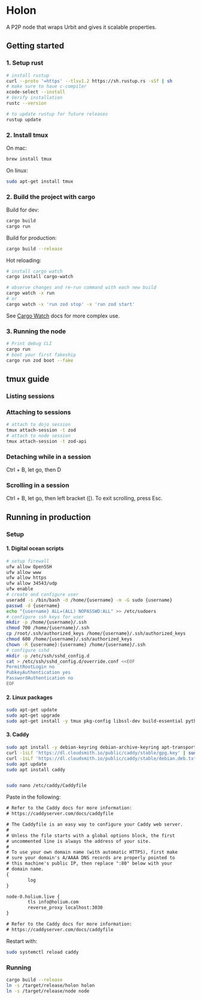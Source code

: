 # Holon

A P2P node that wraps Urbit and gives it scalable properties.

## Getting started

### 1. Setup rust

```zsh
# install rustup
curl --proto '=https' --tlsv1.2 https://sh.rustup.rs -sSf | sh
# make sure to have c-compiler
xcode-select --install
# Verify installation
rustc --version

# to update rustup for future releases
rustup update
```

### 2. Install tmux

On mac:

```zsh
brew install tmux
```

On linux:

```zsh
sudo apt-get install tmux
```

### 2. Build the project with cargo

Build for dev:

```zsh
cargo build
cargo run
```

Build for production:

```zsh
cargo build --release
```

Hot reloading:

```zsh
# install cargo watch
cargo install cargo-watch

# observe changes and re-run command with each new build
cargo watch -x run
# or
cargo watch -x 'run zod stop' -x 'run zod start'
```

See [Cargo Watch](https://crates.io/crates/cargo-watch) docs for more complex use.

### 3. Running the node

```zsh
# Print debug CLI
cargo run
# boot your first fakeship
cargo run zod boot --fake
```

## tmux guide

### Listing sessions

### Attaching to sessions

```zsh
# attach to dojo session
tmux attach-session -t zod
# attach to node session
tmux attach-session -t zod-api
```

### Detaching while in a session

Ctrl + B, let go, then D

### Scrolling in a session

Ctrl + B, let go, then left bracket ([).
To exit scrolling, press Esc.

## Running in production

### Setup

#### 1. Digital ocean scripts

```zsh
# setup firewall
ufw allow OpenSSH
ufw allow www
ufw allow https
ufw allow 34543/udp
ufw enable
# create and configure user
useradd -s /bin/bash -d /home/{username} -m -G sudo {username}
passwd -d {username}
echo "{username} ALL=(ALL) NOPASSWD:ALL" >> /etc/sudoers
# configure ssh keys for user
mkdir -p /home/{username}/.ssh
chmod 700 /home/{username}/.ssh
cp /root/.ssh/authorized_keys /home/{username}/.ssh/authorized_keys
chmod 600 /home/{username}/.ssh/authorized_keys
chown -R {username}:{username} /home/{username}/.ssh
# configure sshd
mkdir -p /etc/ssh/sshd_config.d
cat > /etc/ssh/sshd_config.d/override.conf <<EOF
PermitRootLogin no
PubkeyAuthentication yes
PasswordAuthentication no
EOF
```

#### 2. Linux packages

```zsh
sudo apt-get update
sudo apt-get upgrade
sudo apt-get install -y tmux pkg-config libssl-dev build-essential python3-pip
```

#### 3. Caddy

```zsh
sudo apt install -y debian-keyring debian-archive-keyring apt-transport-https
curl -1sLf 'https://dl.cloudsmith.io/public/caddy/stable/gpg.key' | sudo gpg --dearmor -o /usr/share/keyrings/caddy-stable-archive-keyring.gpg
curl -1sLf 'https://dl.cloudsmith.io/public/caddy/stable/debian.deb.txt' | sudo tee /etc/apt/sources.list.d/caddy-stable.list
sudo apt update
sudo apt install caddy


sudo nano /etc/caddy/Caddyfile
```

Paste in the following:

```txt
# Refer to the Caddy docs for more information:
# https://caddyserver.com/docs/caddyfile

# The Caddyfile is an easy way to configure your Caddy web server.
#
# Unless the file starts with a global options block, the first
# uncommented line is always the address of your site.
#
# To use your own domain name (with automatic HTTPS), first make
# sure your domain's A/AAAA DNS records are properly pointed to
# this machine's public IP, then replace ":80" below with your
# domain name.
{
        log
}

node-0.holium.live {
        tls info@holium.com
        reverse_proxy localhost:3030
}

# Refer to the Caddy docs for more information:
# https://caddyserver.com/docs/caddyfile
```

Restart with:

```zsh
sudo systemctl reload caddy
```

### Running

```zsh
cargo build --release
ln -s /target/release/holon holon
ln -s /target/release/node node
```
